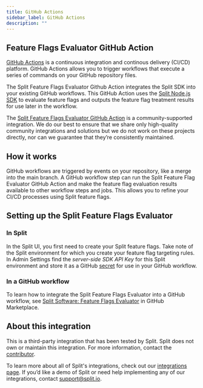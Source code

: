 ```yaml
---
title: GitHub Actions
sidebar_label: GitHub Actions
description: ""
---
```


<p>
  <button hidden style={{borderRadius:'8px', border:'1px', fontFamily:'Courier New', fontWeight:'800', textAlign:'left'}}> help.split.io link: https://help.split.io/hc/en-us/articles/24994768544269-GitHub-Actions </button>
</p>

## Feature Flags Evaluator GitHub Action

[GitHub Actions](https://docs.github.com/en/actions/learn-github-actions/understanding-github-actions) is a continuous integration and continous delivery (CI/CD) platform. GitHub Actions allows you to trigger workflows that execute a series of commands on your GitHub repository files. 

The Split Feature Flags Evaluator Github Action integrates the Split SDK into your existing GitHub workflows. This GitHub Action uses the [Split Node.js SDK](https://help.split.io/hc/en-us/articles/360020564931-Node-js-SDK) to evaluate feature flags and outputs the feature flag treatment results for use later in the workflow.

The [Split Feature Flags Evaluator GitHub Action](https://github.com/marketplace/actions/split-software-feature-flags-evaluator) is a community-supported integration. We do our best to ensure that we share only high-quality community integrations and solutions but we do not work on these projects directly, nor can we guarantee that they’re consistently maintained.

## How it works

GitHub workflows are triggered by events on your repository, like a merge into the main branch. A GitHub workflow step can run the Split Feature Flag Evaluator GitHub Action and make the feature flag evaluation results available to other workflow steps and jobs. This allows you to refine your CI/CD processes using Split feature flags.

## Setting up the Split Feature Flags Evaluator

### In Split

In the Split UI, you first need to create your Split feature flags. Take note of the Split environment for which you create your feature flag targeting rules. In Admin Settings find the _server-side SDK API Key_ for this Split environment and store it as a GitHub [secret](https://docs.github.com/en/actions/security-guides/using-secrets-in-github-actions) for use in your GitHub workflow.

### In a GitHub workflow

To learn how to integrate the Split Feature Flags Evaluator into a GitHub workflow, see [Split Software: Feature Flags Evaluator](https://github.com/marketplace/actions/split-software-feature-flags-evaluator) in GitHub Marketplace.

## About this integration

This is a third-party integration that has been tested by Split. Split does not own or maintain this integration. For more information, contact the [contributor](mailto:sebastian.arrubia@split.io).

To learn more about all of Split's integrations, check out our [integrations page](https://help.split.io/hc/en-us/categories/360001538192-Integrate-automate). If you’d like a demo of Split or need help implementing any of our integrations, contact [support@split.io](mailto:support@split.io).
